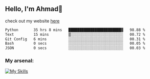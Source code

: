 
## Hello, I'm Ahmad👋

check out my website [here](https://ahmadalwi.com/)

<!--START_SECTION:waka-->

```txt
Python       35 hrs 8 mins   ████████████████████████▓   98.88 %
Text         15 mins         ▒░░░░░░░░░░░░░░░░░░░░░░░░   00.72 %
Git Config   6 mins          ░░░░░░░░░░░░░░░░░░░░░░░░░   00.31 %
Bash         0 secs          ░░░░░░░░░░░░░░░░░░░░░░░░░   00.05 %
JSON         0 secs          ░░░░░░░░░░░░░░░░░░░░░░░░░   00.03 %
```

<!--END_SECTION:waka-->

### My arsenal:

[![My Skills](https://skillicons.dev/icons?i=js,ts,py,go,react,nextjs,svelte,nodejs,django,tailwind,html,css,sass,firebase,mongodb,postgres,mysql,redis,git,github,docker,vscode,figma,godot)](https://skillicons.dev)
